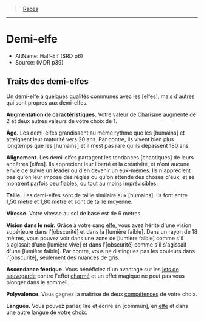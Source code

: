 
<!--RaceItem CharismaBonus="2" AnyAbilityBonus="2"-->

> <!--ParentNameLink-->[Races](races_hd.md#)<!--/ParentNameLink-->

---

# <!--Name-->Demi-elfe<!--/Name-->

- AltName: <!--AltName-->Half-Elf (SRD p6)<!--/AltName-->
- Source: <!--Source-->(MDR p39)<!--/Source-->

## Traits des demi-elfes

<!--Description-->

Un demi-elfe a quelques qualités communes avec les [elfes], mais d'autres qui sont propres aux demi-elfes.

<!--/Description-->

**Augmentation de caractéristiques.** <!--AbilityScoreIncrease-->Votre valeur de [Charisme] augmente de 2 et deux autres valeurs de votre choix de 1.<!--/AbilityScoreIncrease-->

**Âge.** <!--Age-->Les demi-elfes grandissent au même rythme que les [humains] et atteignent leur maturité vers 20 ans. Par contre, ils vivent bien plus longtemps que les [humains] et il n'est pas rare qu'ils dépassent 180 ans.<!--/Age-->

**Alignement.** <!--Alignment-->Les demi-elfes partagent les tendances [chaotiques] de leurs ancêtres [elfes]. Ils apprécient leur liberté et la créativité, et n'ont aucune envie de suivre un leader ou d'en devenir un eux-mêmes. Ils n'apprécient pas qu'on leur impose des règles ou qu'on attende des choses d'eux, et se montrent parfois peu fiables, ou tout au moins imprévisibles.<!--/Alignment-->

**Taille.** <!--Size-->Les demi-elfes sont de taille similaire aux [humains]. Ils font entre 1,50 mètre et 1,80 mètre et sont de taille moyenne.<!--/Size-->

**Vitesse.** <!--Speed-->Votre vitesse au sol de base est de 9 mètres.<!--/Speed-->

**Vision dans le noir.** <!--Darkvision-->Grâce à votre sang [elfe], vous avez hérité d'une vision supérieure dans l'[obscurité] et dans la [lumière faible]. Dans un rayon de 18 mètres, vous pouvez voir dans une zone de [lumière faible] comme s'il s'agissait d'une [lumière vive] et dans l'[obscurité] comme s'il s'agissait d'une [lumière faible]. Par contre, vous ne distinguez pas les couleurs dans l'[obscurité], seulement des nuances de gris.<!--/Darkvision-->

**<!--FeyAncestryKey-->Ascendance féerique<!--/FeyAncestryKey-->.** <!--FeyAncestryValue-->Vous bénéficiez d'un avantage sur les [jets de sauvegarde] contre l'effet [charmé] et un effet magique ne peut pas vous plonger dans le sommeil.<!--/FeyAncestryValue-->

**<!--SkillVersatilityKey-->Polyvalence<!--/SkillVersatilityKey-->.** <!--SkillVersatilityValue-->Vous gagnez la maîtrise de deux [compétences] de votre choix.<!--/SkillVersatilityValue-->

**Langues.** <!--Languages-->Vous pouvez parler, lire et écrire en [commun], en [elfe] et dans une autre langue de votre choix.<!--/Languages-->

<!--/RaceItem-->

[Force]: abilities_strength_hd.md
[Dextérité]: abilities_dexterity_hd.md
[Constitution]: abilities_constitution_hd.md
[Intelligence]: abilities_intelligence_hd.md
[Sagesse]: abilities_wisdom_hd.md
[Charisme]: abilities_charisma_hd.md
[jet de sauvegarde]: abilities_hd.md#jets-de-sauvegarde
[jets de sauvegarde]: abilities_hd.md#jets-de-sauvegarde

[charmé]: conditions_hd.md#charmé
[compétences]: abilities_hd.md#compétences
[elfe]: elf_hd.md




